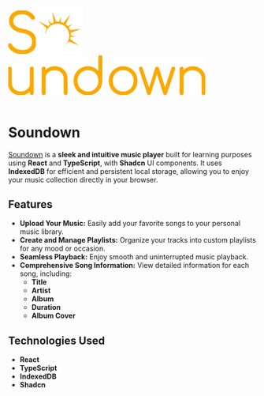 <div>
  <img src="docs/assets/s.svg" alt="S" style="width: 3.5rem; min-width: 3.5rem; flex-shrink: 0;">
  <img src="docs/assets/logo.svg" alt="logo" style="margin: 0 -4px; width: 6rem; min-width: 6rem; flex-shrink: 0;">
  <img src="docs/assets/undown.svg" alt="undown" style="width: 25rem; min-width: 25rem; flex-shrink: 0;">
</div>

<br>

# Soundown

[Soundown](https://soundown.vercel.app/) is a **sleek and intuitive music player** built for learning purposes using **React** and **TypeScript**, with **Shadcn** UI components. It uses **IndexedDB** for efficient and persistent local storage, allowing you to enjoy your music collection directly in your browser.

## Features

* **Upload Your Music:** Easily add your favorite songs to your personal music library.
* **Create and Manage Playlists:** Organize your tracks into custom playlists for any mood or occasion.
* **Seamless Playback:** Enjoy smooth and uninterrupted music playback.
* **Comprehensive Song Information:** View detailed information for each song, including:
    * **Title**
    * **Artist**
    * **Album**
    * **Duration**
    * **Album Cover**

## Technologies Used

* **React**  
* **TypeScript**
* **IndexedDB**
* **Shadcn**
